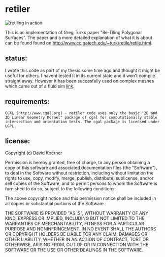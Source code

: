 retiler
=======

![retiling in action](https://raw.github.com/dkoerner/retiler/master/retiling.jpg)

This is an implementation of Greg Turks paper "Re-Tiling Polygonal Surfaces". The paper and a more detailed explanation of what it is about can be found found on http://www.cc.gatech.edu/~turk/retile/retile.html.

status:
-------
I wrote this code as part of my thesis some time ago and thought it might be useful for others. I havent tested it in its current state and it won't compile straight away. However it has been succesfully used on complex meshes which came out of a fluid sim  [link](https://www.inf.tu-dresden.de/content/institutes/smt/cg/results/majorthesis/dkoerner/dkoerner.en.html).

requirements:
-------------
	CGAL (http://www.cgal.org) - retiler code uses only the basic "2D and 3D Linear Geometry Kernel" package of cgal for computationally stable intersection and orientation tests. The cgal package is licensed under LGPL. 
	
license:
--------
Copyright (c) David Koerner

Permission is hereby granted, free of charge, to any person obtaining a copy of this software and associated documentation files (the "Software"), to deal in the Software without restriction, including without limitation the rights to use, copy, modify, merge, publish, distribute, sublicense, and/or sell copies of the Software, and to permit persons to whom the Software is furnished to do so, subject to the following conditions:

The above copyright notice and this permission notice shall be included in all copies or substantial portions of the Software.

THE SOFTWARE IS PROVIDED "AS IS", WITHOUT WARRANTY OF ANY KIND, EXPRESS OR IMPLIED, INCLUDING BUT NOT LIMITED TO THE WARRANTIES OF MERCHANTABILITY, FITNESS FOR A PARTICULAR PURPOSE AND NONINFRINGEMENT. IN NO EVENT SHALL THE AUTHORS OR COPYRIGHT HOLDERS BE LIABLE FOR ANY CLAIM, DAMAGES OR OTHER LIABILITY, WHETHER IN AN ACTION OF CONTRACT, TORT OR OTHERWISE, ARISING FROM, OUT OF OR IN CONNECTION WITH THE SOFTWARE OR THE USE OR OTHER DEALINGS IN THE SOFTWARE.

